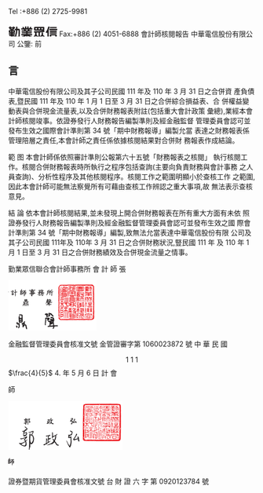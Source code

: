 Tel :+886 (2) 2725-9981

![0_image_0.png](0_image_0.png) Fax:+886 (2) 4051-6888 會計師核閱報告 中華電信股份有限公司 公鑒:
前

## 言

中華電信股份有限公司及其子公司民國 111 年及 110 年 3 月 31 日之合併資 產負債表,暨民國 111 年及 110 年 1 月 1 日至 3 月 31 日之合併綜合損益表、合 併權益變動表與合併現金流量表,以及合併財務報表附註(包括重大會計政策 彙總),業經本會計師核閱竣事。依證券發行人財務報告編製準則及經金融監督 管理委員會認可並發布生效之國際會計準則第 34 號「期中財務報導」編製允當 表達之財務報表係管理陪層之責任,本會計師之責任係依據核閱結果對合併財 務報表作成結論。

範 图 本會計師係依照審計準則公報第六十五號「財務報表之核閱」 執行核閱工 作。核閱合併財務報表時所執行之程序包括查詢(主要向負責財務與會計事務 之人員查詢)、分析性程序及其他核閱程序。核閱工作之範圍明顯小於查核工作 之範圍,因此本會計師可能無法察覺所有可藉由查核工作辨認之重大事項,故 無法表示查核意見。

結 論 依本會計師核閱結果,並未發現上開合併財務報表在所有重大方面有未依 照證券發行人財務報告編製準則及經金融監督管理委員會認可並發布生效之國 際會計準則第 34 號「期中財務報導」編製,致無法允當表達中華電信股份有限 公司及其子公司民國 111年及 110年 3 月 31 日之合併財務狀況,豎民國 111 年 及 110 年 1 月 1 日至 3 月 31 日之合併財務績效及合併現金流量之情事。

勤業眾信聯合會計師事務所 會 計 師 張

![0_image_2.png](0_image_2.png)

金融監督管理委員會核准文號 金管證審字第 1060023872 號 中 華 民 國

$$1\ 1\ 1$$
$\frac{4}{5}$  4. 
年 5 月 6 日 計 會

師

![0_image_1.png](0_image_1.png)

![0_image_3.png](0_image_3.png)

證券暨期貨管理委員會核准文號 台 財 證 六 字 第 0920123784 號